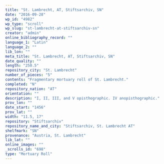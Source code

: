 ```yaml
---
title: "St. Lambrecht, AT, Stiftsarchiv, SN"
date: "2016-09-28"
wp_id: "4982"
wp_type: "scroll"
wp_slug: "st-lambrecht-at-stiftsarchiv-sn"
creator: "admin"
online_bibliography_record: ""
language_1: "Latin"
language_2: ""
lib_lon: ""
meta_title: "St. Lambrecht, AT, Stiftsarchiv, SN"
date_quality: ""
length: "250.5"
repository_city: "St. Lambrecht"
number_of_pieces: "5"
contents: "Fragmentary mortuary roll of St. Lambrecht."
completed: "N"
repository_nation: "AT"
orientation: ""
description: "I, II, III, and V opisthographic. IV anopisthographic."
prov_lon: ""
date_start: "1456"
prov_lat: ""
width: "11.5, 17"
repository: "Stiftsarchiv"
repository_name_and_city: "Stiftsarchiv, St. Lambrecht AT"
shelfmark: "SN"
provenance: "Austria, St. Lambrecht"
lib_lat: ""
online_images: ""
_scrolls_id: "698"
type: "Mortuary Roll"
---
```



